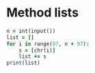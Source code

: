 Method lists
============
````ruby
n = int(input())
list = []
for i in range(97, n + 97):
    s = [chr(i)]
    list += s
print(list)
````
